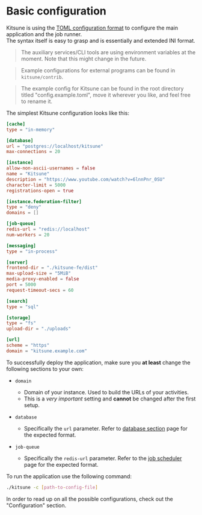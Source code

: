 # Basic configuration

Kitsune is using the [TOML configuration format](https://toml.io) to configure the main application and the job runner.  
The syntax itself is easy to grasp and is essentially and extended INI format.

> The auxiliary services/CLI tools are using environment variables at the moment.
> Note that this might change in the future.

> Example configurations for external programs can be found in `kitsune/contrib`.

> The example config for Kitsune can be found in the root directory titled "config.example.toml", move it wherever you like, and feel free to rename it.

The simplest Kitsune configuration looks like this:

```toml
[cache]
type = "in-memory"

[database]
url = "postgres://localhost/kitsune"
max-connections = 20

[instance]
allow-non-ascii-usernames = false
name = "Kitsune"
description = "https://www.youtube.com/watch?v=6lnnPnr_0SU"
character-limit = 5000
registrations-open = true

[instance.federation-filter]
type = "deny"
domains = []

[job-queue]
redis-url = "redis://localhost"
num-workers = 20

[messaging]
type = "in-process"

[server]
frontend-dir = "./kitsune-fe/dist"
max-upload-size = "5MiB"
media-proxy-enabled = false
port = 5000
request-timeout-secs = 60

[search]
type = "sql"

[storage]
type = "fs"
upload-dir = "./uploads"

[url]
scheme = "https"
domain = "kitsune.example.com"
```

To successfully deploy the application, make sure you **at least** change the following sections to your own:

- `domain`

  - Domain of your instance. Used to build the URLs of your activities.
  - This is a _very important_ setting and **cannot** be changed after the first setup.

- `database`

  - Specifically the `url` parameter. Refer to [database section](../configuring/database) page for the expected format.

- `job-queue`

  - Specifically the `redis-url` parameter. Refer to the [job scheduler](../configuring/job-scheduler) page for the expected format.

To run the application use the following command:

```bash
./kitsune -c [path-to-config-file]
```

In order to read up on all the possible configurations, check out the "Configuration" section.
